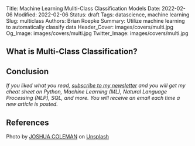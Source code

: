 Title: Machine Learning Muliti-Class Classification Models
Date: 2022-02-06
Modified: 2022-02-06
Status: draft
Tags: datascience, machine learning
Slug: multiclass
Authors: Brian Roepke
Summary: Utilize machine learning to automatically classify data
Header_Cover: images/covers/multi.jpg
Og_Image: images/covers/multi.jpg
Twitter_Image: images/covers/multi.jpg

## What is Multi-Class Classification?


## Conclusion


*If you liked what you read, [subscribe to my newsletter](https://campaign.dataknowsall.com/subscribe) and you will get my cheat sheet on Python, Machine Learning (ML), Natural Language Processing (NLP), SQL, and more. You will receive an email each time a new article is posted.*

## References

Photo by <a href="https://unsplash.com/@joshstyle?utm_source=unsplash&utm_medium=referral&utm_content=creditCopyText">JOSHUA COLEMAN</a> on <a href="https://unsplash.com/s/photos/multiple?utm_source=unsplash&utm_medium=referral&utm_content=creditCopyText">Unsplash</a>
  